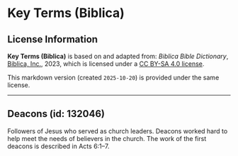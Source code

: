 # Key Terms (Biblica)

## License Information

**Key Terms (Biblica)** is based on and adapted from: _Biblica Bible Dictionary_, [Biblica, Inc.](https://www.biblica.com/), 2023, which is licensed under a [CC BY-SA 4.0 license](https://creativecommons.org/licenses/by-sa/4.0/legalcode.en).

This markdown version (created `2025-10-20`) is provided under the same license.



--------------------------------

## Deacons (id: 132046)

Followers of Jesus who served as church leaders. Deacons worked hard to help meet the needs of believers in the church. The work of the first deacons is described in Acts 6:1–7\.


